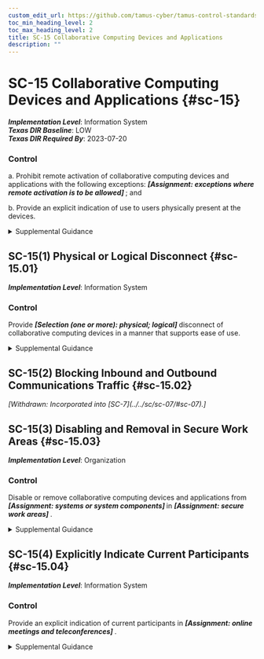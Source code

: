 ```yaml
---
custom_edit_url: https://github.com/tamus-cyber/tamus-control-standards/tree/main/content/tamus.edu/TAMUS_profile.xml
toc_min_heading_level: 2
toc_max_heading_level: 2
title: SC-15 Collaborative Computing Devices and Applications
description: ""
---
```


# SC-15 Collaborative Computing Devices and Applications {#sc-15}

_**Implementation Level**_: Information System\
_**Texas DIR Baseline**_: LOW\
_**Texas DIR Required By**_: 2023-07-20

### Control

a. Prohibit remote activation of collaborative computing devices and applications with the following exceptions: <strong title="sc-15_odp"> <em>[Assignment: exceptions where remote activation is to be allowed]</em> </strong> ; and

b. Provide an explicit indication of use to users physically present at the devices.

<details>
  <summary>Supplemental Guidance</summary>

Collaborative computing devices and applications include remote meeting devices and applications, networked white boards, cameras, and microphones. The explicit indication of use includes signals to users when collaborative computing devices and applications are activated.

</details>

## SC-15(1) Physical or Logical Disconnect {#sc-15.01}

_**Implementation Level**_: Information System

### Control

Provide <strong title="sc-15.01_odp"> <em>[Selection (one or more): physical; logical]</em> </strong> disconnect of collaborative computing devices in a manner that supports ease of use.

<details>
  <summary>Supplemental Guidance</summary>

Failing to disconnect from collaborative computing devices can result in subsequent compromises of organizational information. Providing easy methods to disconnect from such devices after a collaborative computing session ensures that participants carry out the disconnect activity without having to go through complex and tedious procedures. Disconnect from collaborative computing devices can be manual or automatic.

</details>

## SC-15(2) Blocking Inbound and Outbound Communications Traffic {#sc-15.02}


<prop xmlns="http://csrc.nist.gov/ns/oscal/1.0" name="status" value="withdrawn">
               <em>[Withdrawn: Incorporated into [SC-7](../../sc/sc-07/#sc-07).]</em>
            </prop>
            

## SC-15(3) Disabling and Removal in Secure Work Areas {#sc-15.03}

_**Implementation Level**_: Organization

### Control

Disable or remove collaborative computing devices and applications from <strong title="sc-15.03_odp.01"> <em>[Assignment: systems or system components]</em> </strong> in <strong title="sc-15.03_odp.02"> <em>[Assignment: secure work areas]</em> </strong>.

<details>
  <summary>Supplemental Guidance</summary>

Failing to disable or remove collaborative computing devices and applications from systems or system components can result in compromises of information, including eavesdropping on conversations. A Sensitive Compartmented Information Facility (SCIF) is an example of a secure work area.

</details>

## SC-15(4) Explicitly Indicate Current Participants {#sc-15.04}

_**Implementation Level**_: Information System

### Control

Provide an explicit indication of current participants in <strong title="sc-15.04_odp"> <em>[Assignment: online meetings and teleconferences]</em> </strong>.

<details>
  <summary>Supplemental Guidance</summary>

Explicitly indicating current participants prevents unauthorized individuals from participating in collaborative computing sessions without the explicit knowledge of other participants.

</details>

